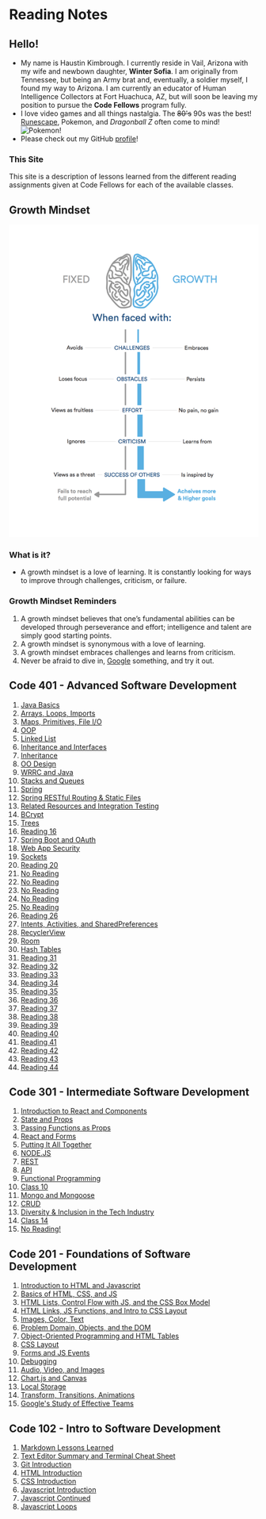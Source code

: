 <!-- This is a website about myself with links to my notes on reading assignments for Code 201 at Codefellows. -->

# Reading Notes

## Hello!

- My name is Haustin Kimbrough. I currently reside in Vail, Arizona with my wife and newbown daughter, **Winter Sofia**. I am originally from Tennessee, but being an Army brat and, eventually, a soldier myself, I found my way to Arizona.  I am currently an educator of Human Intelligence Collectors at Fort Huachuca, AZ, but will soon be leaving my position to pursue the **Code Fellows** program fully.
- I love video games and all things nastalgia. The ~~80's~~ 90s was the best! [Runescape](https://www.runescape.com/community), Pokemon, and *Dragonball Z* often come to mind!
![Pokemon!](https://bestreamer.com/wp-content/uploads/2019/12/01-Bulbasaur-Charmander-Squirtle.jpg)
- Please check out my GitHub [profile](https://github.com/hkimbrough22/)!

### This Site

 This site is a description of lessons learned from the different reading assignments given at Code Fellows for each of the available classes.

## Growth Mindset
![Growth Mindset](Growth.png)

### What is it?
- A growth mindset is a love of learning. It is constantly looking for ways to improve through challenges, criticism, or failure.

### Growth Mindset Reminders
1. A growth mindset believes that one’s fundamental abilities can be developed through perseverance and effort; intelligence and talent are simply good starting points.
2. A growth mindset is synonymous with a love of learning.
3. A growth mindset embraces challenges and learns from criticism.
4. Never be afraid to dive in, [Google](https://www.google.com) something, and try it out.

## Code 401 - Advanced Software Development

1. [Java Basics](./code401/read01.md)
2. [Arrays, Loops, Imports](./code401/read02.md)
3. [Maps, Primitives, File I/O](./code401/read03.md)
4. [OOP](./code401/read04.md)
5. [Linked List](./code401/read05.md)
6. [Inheritance and Interfaces](./code401/read06.md)
7. [Inheritance](./code401/read07.md)
8. [OO Design](./code401/read08.md)
9. [WRRC and Java](./code401/read09.md)
10. [Stacks and Queues](./code401/read10.md)
11. [Spring](./code401/read11.md)
12. [Spring RESTful Routing & Static Files](./code401/read12.md)
13. [Related Resources and Integration Testing](./code401/read13.md)
14. [BCrypt](./code401/read14.md)
15. [Trees](./code401/read15.md)
16. [Reading 16](./code401/read16.md)
17. [Spring Boot and OAuth](./code401/read17.md)
18. [Web App Security](./code401/read18.md)
19. [Sockets](./code401/read19.md)
20. [Reading 20](./code401/read20.md)
21. [No Reading](./code401/read21.md)
22. [No Reading](./code401/read22.md)
23. [No Reading](./code401/read23.md)
24. [No Reading](./code401/read24.md)
25. [No Reading](./code401/read25.md)
26. [Reading 26](./code401/read26.md)
27. [Intents, Activities, and SharedPreferences](./code401/read27.md)
28. [RecyclerView](./code401/read28.md)
29. [Room](./code401/read29.md)
30. [Hash Tables](./code401/read30.md)
31. [Reading 31](./code401/read31.md)
32. [Reading 32](./code401/read32.md)
33. [Reading 33](./code401/read33.md)
34. [Reading 34](./code401/read34.md)
35. [Reading 35](./code401/read35.md)
36. [Reading 36](./code401/read36.md)
37. [Reading 37](./code401/read37.md)
38. [Reading 38](./code401/read38.md)
39. [Reading 39](./code401/read39.md)
40. [Reading 40](./code401/read40.md)
41. [Reading 41](./code401/read41.md)
42. [Reading 42](./code401/read42.md)
43. [Reading 43](./code401/read43.md)
44. [Reading 44](./code401/read44.md)

## Code 301 - Intermediate Software Development

1. [Introduction to React and Components](code301/class-01.md)
2. [State and Props](code301/class-02.md)
3. [Passing Functions as Props](code301/class-03.md)
4. [React and Forms](code301/class-04.md)
5. [Putting It All Together](code301/class-05.md)
6. [NODE.JS](code301/class-06.md)
7. [REST](code301/class-07.md)
8. [API](code301/class-08.md)
9. [Functional Programming](code301/class-09.md)
10. [Class 10](code301/class-10.md)
11. [Mongo and Mongoose](code301/class-11.md)
12. [CRUD](code301/class-12.md)
13. [Diversity & Inclusion in the Tech Industry](code301/class-13.md)
14. [Class 14](code301/class-14.md)
15. [No Reading!](code301/class-15.md)

## Code 201 - Foundations of Software Development

1. [Introduction to HTML and Javascript](code201/class-01.md)
2. [Basics of HTML, CSS, and JS](code201/class-02.md)
3. [HTML Lists, Control Flow with JS, and the CSS Box Model](code201/class-03.md)
4. [HTML Links, JS Functions, and Intro to CSS Layout](code201/class-04.md)
5. [Images, Color, Text](code201/class-05.md)
6. [Problem Domain, Objects, and the DOM](code201/class-06.md)
7. [Object-Oriented Programming and HTML Tables](code201/class-07.md)
8. [CSS Layout](code201/class-08.md)
9. [Forms and JS Events](code201/class-09.md)
10. [Debugging](code201/class-10.md)
11. [Audio, Video, and Images](code201/class-11.md)
12. [Chart.js and Canvas](code201/class-12.md)
13. [Local Storage](code201/class-13.md)
14. [Transform, Transitions, Animations](code201/class-14.md)
15. [Google's Study of Effective Teams](code201/class-15.md)

## Code 102 - Intro to Software Development

1. [Markdown Lessons Learned](code102/markdown.md)
2. [Text Editor Summary and Terminal Cheat Sheet](code102/text-editor.md)
3. [Git Introduction](code102/git-introduction.md)
4. [HTML Introduction](code102/html-introduction.md)
5. [CSS Introduction](code102/css-introduction.md)
6. [Javascript Introduction](code102/javascript-introduction.md)
7. [Javascript Continued](code102/javascript-cont.md)
8. [Javascript Loops](code102/javascript-loops.md)
